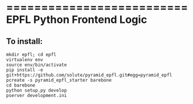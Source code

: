 ==========================
EPFL Python Frontend Logic
==========================

To install:
-----------

	mkdir epfl; cd epfl
	virtualenv env
	source env/bin/activate
	pip install -e git+https://github.com/solute/pyramid_epfl.git#egg=pyramid_epfl
	pcreate -s pyramid_epfl_starter barebone
	cd barebone
	python setup.py develop
	pserver development.ini




